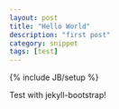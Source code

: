```yaml
---
layout: post
title: "Hello World"
description: "first post"
category: snippet
tags: [test]
---
```

{% include JB/setup %}

Test with jekyll-bootstrap!
